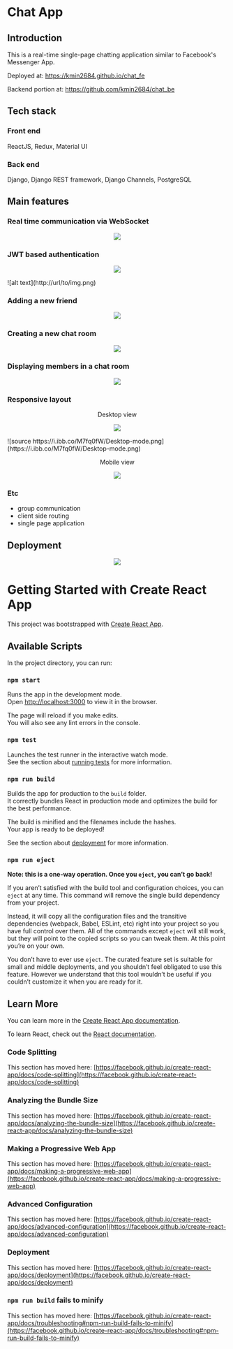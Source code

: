 # Chat App

## Introduction

This is a real-time single-page chatting application similar to Facebook's Messenger App.

Deployed at: https://kmin2684.github.io/chat_fe

Backend portion at: https://github.com/kmin2684/chat_be

## Tech stack

### Front end

ReactJS, Redux, Material UI

### Back end

Django, Django REST framework, Django Channels, PostgreSQL

## Main features

### Real time communication via WebSocket

<p align='center'>
  <img src="https://i.ibb.co/LnFz54V/regular-chat-cropped-2.gif"/>
</p>

### JWT based authentication

<p align='center'>
  <img src="https://i.ibb.co/FXmTjB9/login2-cropped.gif"/>
</p>
![alt text](http://url/to/img.png)

### Adding a new friend

<p align='center'>
	 <img src="https://i.ibb.co/ZLd3NhX/add-a-new-friend-cropped.gif"/>
</p>

### Creating a new chat room

<p align='center'>
	 <img src="https://i.ibb.co/RTswzBx/add-a-new-chat-cropped.gif"/>
</p>

### Displaying members in a chat room

<p align='center'>
	 <img src="https://i.ibb.co/pbV1ZWQ/view-members.jpg"/>
</p>

### Responsive layout

<p align='center'>
	Desktop view
</p>
<p align='center'>
  <img src="https://i.ibb.co/M7fq0fW/Desktop-mode.png"/>
</p>
![source https://i.ibb.co/M7fq0fW/Desktop-mode.png](https://i.ibb.co/M7fq0fW/Desktop-mode.png)

<p align='center'>
Mobile view
</p>
<p align='center'>
  <img src="https://i.ibb.co/FHTcySt/Mobile-mode.png"/>
</p>

### Etc

- group communication
- client side routing
- single page application

## Deployment

<p align='center'>
  <img src="https://i.ibb.co/Rbhp6h8/deployment-summary.png"/>
</p>

# Getting Started with Create React App

This project was bootstrapped with [Create React App](https://github.com/facebook/create-react-app).

## Available Scripts

In the project directory, you can run:

### `npm start`

Runs the app in the development mode.\
Open [http://localhost:3000](http://localhost:3000) to view it in the browser.

The page will reload if you make edits.\
You will also see any lint errors in the console.

### `npm test`

Launches the test runner in the interactive watch mode.\
See the section about [running tests](https://facebook.github.io/create-react-app/docs/running-tests) for more information.

### `npm run build`

Builds the app for production to the `build` folder.\
It correctly bundles React in production mode and optimizes the build for the best performance.

The build is minified and the filenames include the hashes.\
Your app is ready to be deployed!

See the section about [deployment](https://facebook.github.io/create-react-app/docs/deployment) for more information.

### `npm run eject`

**Note: this is a one-way operation. Once you `eject`, you can’t go back!**

If you aren’t satisfied with the build tool and configuration choices, you can `eject` at any time. This command will remove the single build dependency from your project.

Instead, it will copy all the configuration files and the transitive dependencies (webpack, Babel, ESLint, etc) right into your project so you have full control over them. All of the commands except `eject` will still work, but they will point to the copied scripts so you can tweak them. At this point you’re on your own.

You don’t have to ever use `eject`. The curated feature set is suitable for small and middle deployments, and you shouldn’t feel obligated to use this feature. However we understand that this tool wouldn’t be useful if you couldn’t customize it when you are ready for it.

## Learn More

You can learn more in the [Create React App documentation](https://facebook.github.io/create-react-app/docs/getting-started).

To learn React, check out the [React documentation](https://reactjs.org/).

### Code Splitting

This section has moved here: [https://facebook.github.io/create-react-app/docs/code-splitting](https://facebook.github.io/create-react-app/docs/code-splitting)

### Analyzing the Bundle Size

This section has moved here: [https://facebook.github.io/create-react-app/docs/analyzing-the-bundle-size](https://facebook.github.io/create-react-app/docs/analyzing-the-bundle-size)

### Making a Progressive Web App

This section has moved here: [https://facebook.github.io/create-react-app/docs/making-a-progressive-web-app](https://facebook.github.io/create-react-app/docs/making-a-progressive-web-app)

### Advanced Configuration

This section has moved here: [https://facebook.github.io/create-react-app/docs/advanced-configuration](https://facebook.github.io/create-react-app/docs/advanced-configuration)

### Deployment

This section has moved here: [https://facebook.github.io/create-react-app/docs/deployment](https://facebook.github.io/create-react-app/docs/deployment)

### `npm run build` fails to minify

This section has moved here: [https://facebook.github.io/create-react-app/docs/troubleshooting#npm-run-build-fails-to-minify](https://facebook.github.io/create-react-app/docs/troubleshooting#npm-run-build-fails-to-minify)

